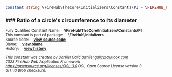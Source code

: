 
```php
constant string \FireHub\TheCore\Initializers\Constants\PI = \FIREHUB_PI
```

### ### Ratio of a circle's circumference to its diameter
<sub>Fully Qualified Constant Name:  **\FireHub\TheCore\Initializers\Constants\PI**</sub><br>
<sub>This constant is part of package:  **\FireHub\Initializers**</sub><br>
<sub>Source code:  **[view source code](https://github.com/The-FireHub-Project/TheCore/blob/v1.0/src/initializers/constants/math.php#L34)**</sub><br>
<sub>Blame:  **[view blame](https://github.com/The-FireHub-Project/TheCore/blame/v1.0/src/initializers/constants/math.php)**</sub><br>
<sub>History:  **[view history](https://github.com/The-FireHub-Project/TheCore/commits/v1.0/src/initializers/constants/math.php)**</sub><br>

<sub>_This constant was created by Danijel Galić <danijel.galic@outlook.com>_</sub><br>
<sub>_2023 FireHub Web Application Framework_</sub><br>
<sub>_<https://opensource.org/licenses/OSL-3.0> OSL Open Source License version 3_</sub><br>
<sub>_GIT: $Id$ Blob checksum._</sub><br>


